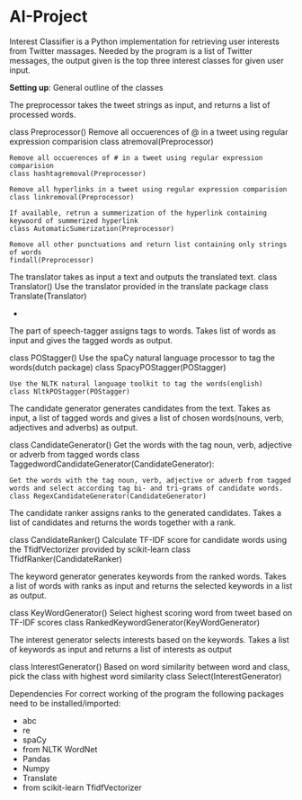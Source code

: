 # AI-Project
Interest Classifier is a Python implementation for retrieving user interests from Twitter massages. 
Needed by the program is a list of Twitter messages, the output given is the top three interest classes for given user input.

__Setting up__:
General outline of the classes

The preprocessor takes the tweet strings as input, and returns a list of processed words.

class Preprocessor()
	Remove all occuerences of @ in a tweet using regular expression comparision
	class atremoval(Preprocessor)

	Remove all occuerences of # in a tweet using regular expression comparision
	class hashtagremoval(Preprocessor)

	Remove all hyperlinks in a tweet using regular expression comparision
	class linkremoval(Preprocessor)

	If available, retrun a summerization of the hyperlink containing keywoord of summerized hyperlink
	class AutomaticSumerization(Preprocessor)

	Remove all other punctuations and return list containing only strings of words
	findall(Preprocessor)



The translator takes as input a text and outputs the translated text.
class Translator()
	Use the translator provided in the translate package
	class Translate(Translator)


-
The part of speech-tagger assigns tags to words.
Takes list of words as input and gives the tagged words as output.

class POStagger()
	Use the spaCy natural language processor to tag the words(dutch package)
	class SpacyPOStagger(POStagger)

	Use the NLTK natural language toolkit to tag the words(english)
	class NltkPOStagger(POStagger)



The candidate generator generates candidates from the text.
 Takes as input, a list of tagged words and gives a list of chosen words(nouns, verb, adjectives and adverbs) as output.

class CandidateGenerator()
	Get the words with the tag noun, verb, adjective or adverb from tagged words
	class TaggedwordCandidateGenerator(CandidateGenerator):

	Get the words with the tag noun, verb, adjective or adverb from tagged words and select according tag bi- and tri-grams of candidate words.
	class RegexCandidateGenerator(CandidateGenerator)




The candidate ranker assigns ranks to the generated candidates.
Takes a list of candidates and returns the words together with a rank.

class CandidateRanker()
	Calculate TF-IDF score for candidate words using the TfidfVectorizer provided by scikit-learn
	class TfidfRanker(CandidateRanker)



The keyword generator generates keywords from the ranked words.
Takes a list of words with ranks as input and returns the selected keywords in a list as output.

class KeyWordGenerator()
	Select highest scoring word from tweet based on TF-IDF scores
	class RankedKeywordGenerator(KeyWordGenerator)



The interest generator selects interests based on the keywords.
Takes a list of keywords as input and returns a list of interests as output

class InterestGenerator()
	Based on word similarity between word and class, pick the class with highest word similarity
	class Select(InterestGenerator)



Dependencies
For correct working of the program the following packages need to be installed/imported:

- abc
- re
- spaCy
- from NLTK WordNet
- Pandas
- Numpy
- Translate
- from scikit-learn TfidfVectorizer
